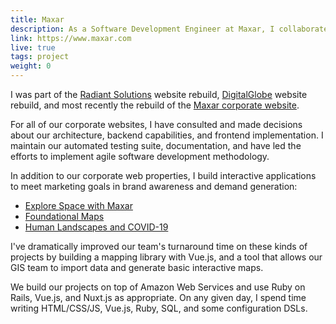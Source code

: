 ```yaml
---
title: Maxar
description: As a Software Development Engineer at Maxar, I collaborate with a team of developers, designers, and marketers to build corporate websites, marketing assets, interactive product demonstrations, and internal tools.
link: https://www.maxar.com 
live: true
tags: project
weight: 0
---
```


I was part of the [Radiant Solutions](https://www.radiantsolutions.com/) website rebuild, [DigitalGlobe](https://www.digitalglobe.com/) website rebuild, and most recently the rebuild of the [Maxar corporate website](https://www.maxar.com/). 

For all of our corporate websites, I have consulted and made decisions about our architecture, backend capabilities, and frontend implementation. I maintain our automated testing suite, documentation, and have led the efforts to implement agile software development methodology. 

In addition to our corporate web properties, I build interactive applications to meet marketing goals in brand awareness and demand generation:

* [Explore Space with Maxar](https://explorespace.maxar.com)
* [Foundational Maps](https://microsites.maxar.com/mapping/foundational-maps/0)
* [Human Landscapes and COVID-19](https://microsites.maxar.com/human-landscapes/)

I've dramatically improved our team's turnaround time on these kinds of projects by building a mapping library with Vue.js, and a tool that allows our GIS team to import data and generate basic interactive maps.

We build our projects on top of Amazon Web Services and use Ruby on Rails, Vue.js, and Nuxt.js as appropriate. On any given day, I spend time writing HTML/CSS/JS, Vue.js, Ruby, SQL, and some configuration DSLs. 